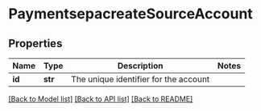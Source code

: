 # PaymentsepacreateSourceAccount

## Properties
Name | Type | Description | Notes
------------ | ------------- | ------------- | -------------
**id** | **str** | The unique identifier for the account | 

[[Back to Model list]](../README.md#documentation-for-models) [[Back to API list]](../README.md#documentation-for-api-endpoints) [[Back to README]](../README.md)



